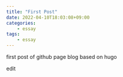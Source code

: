 ```yaml
---
title: "First Post"
date: 2022-04-10T18:03:08+09:00
categories: 
	- essay
tags:
	- essay
---
```


first post of github page blog based on hugo

edit
